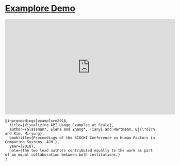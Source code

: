 # [Examplore Demo](http://examplore.cs.ucla.edu:3000/)

<iframe width="560" height="315" src="https://www.youtube.com/embed/w3AI5tlM37I" frameborder="0" allow="autoplay; encrypted-media" allowfullscreen></iframe>

```
@inproceedings{examplore2018,
  title={Visualizing API Usage Examples at Scale},
  author={Glassman*, Elena and Zhang*, Tianyi and Hartmann, Bj{\"o}rn and Kim, Miryung},
  booktitle={Proceedings of the SIGCHI Conference on Human Factors in Computing Systems. ACM.},
  year={2018},
  note={The two lead authors contributed equally to the work as part of an equal collaboration between both institutions.}
}
```